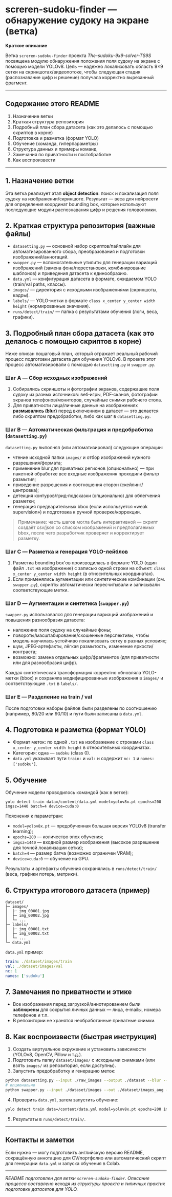 # screren-sudoku-finder — обнаружение судоку на экране (ветка)

**Краткое описание**

Ветка `screren-sudoku-finder` проекта *The-sudoku-9x9-solver-TS9S* посвящена модулю обнаружения положения поля судоку на экране с помощью модели YOLOv8. Цель — надежно локализовать область 9×9 сетки на скриншотах/видеопотоке, чтобы следующая стадия (распознавание цифр и решение) получала корректно вырезанный фрагмент.

---

## Содержание этого README

1. Назначение ветки
2. Краткая структура репозитория
3. Подробный план сбора датасета (как это делалось с помощью скриптов в корне)
4. Подготовка и разметка (формат YOLO)
5. Обучение (команда, гиперпараметры)
6. Структура данных и примеры команд
7. Замечания по приватности и постобработке
8. Как воспроизвести

---

## 1. Назначение ветки

Эта ветка реализует этап **object detection**: поиск и локализация поля судоку на изображении/скриншоте. Результат — веса для нейросети для определения координат bounding box, которые используют последующие модули распознавания цифр и решения головоломки.

## 2. Краткая структура репозитория (важные файлы)

- `datasetting.py` — основной набор скриптов/пайплайн для автоматизированного сбора, преобразования и подготовки изображений/аннотаций.
- `swapper.py` — вспомогательные утилиты для генерации вариаций изображений (замена фона/перестановки, комбинирование шаблонов) и приведения датасета к единообразию.
- `data.yml` — конфигурация датасета в формате, ожидаемом YOLO (train/val paths, классы).
- `images/` — директория с исходными изображениями (скриншоты, кадры).
- `labels/` — YOLO-метки в формате `class x_center y_center width height` (нормированные значения).
- `runs/detect/train/` — папка с результатами обучения (логи, веса, графики).


## 3. Подробный план сбора датасета (как это делалось с помощью скриптов в корне)

Ниже описан пошаговый план, который отражает реальный рабочий процесс подготовки датасета для обучения YOLOv8. В проекте этот процесс автоматизировали с помощью `datasetting.py` и `swapper.py`.

### Шаг A — Сбор исходных изображений
1. Собирались скриншоты и фотографии экранов, содержащие поля судоку из разных источников: веб‑игры, PDF‑сканов, фотографии экранов телефонов/мониторов, случайные снимки рабочего стола.
2. Для приватности лица/личные данные на изображениях **размывались (blur)** перед включением в датасет — это делается либо скриптом предобработки, либо как шаг в `datasetting.py`.

### Шаг B — Автоматическая фильтрация и предобработка (`datasetting.py`)
`datasetting.py` выполнял (или автоматизировал) следующие операции:
- чтение исходной папки `images/` и отбор изображений нужного разрешения/формата;
- применение blur для приватных регионов (опционально) — при пакетной обработке все входные изображения проходили фильтр размытия;
- приведение разрешения и соотношения сторон (скейлинг/центровка);
- детекция контуров/грид‑подсказки (опционально) для облегчения разметки;
- генерация предварительных bbox (если используется «weak supervision») и подготовка к ручной проверке/коррекции.

> Примечание: часть шагов могла быть интерактивной — скрипт создаёт csv/json со списком изображений и предполагаемых bbox, после чего разработчик проверяет и корректирует разметку.

### Шаг C — Разметка и генерация YOLO-лейблов
1. Разметка bounding box'ов производилась в формате YOLO (один файл `.txt` на изображение) с записью одной строки на объект: `class x_center y_center width height` (в относительных координатах).
2. Если применялись аугментации или синтетические комбинации (см. `swapper.py`), скрипты автоматически пересчитывали и записывали соответствующие метки.

### Шаг D — Аугментации и синтетика (`swapper.py`)
`swapper.py` использовался для генерации вариаций изображений и повышения разнообразия датасета:
- наложение поля судоку на случайные фоны;
- повороты/масштабирование/скошенные перспективы, чтобы модель научилась устойчиво локализовать сетку в разных условиях;
- шум, JPEG‑артефакты, лёгкая размытость, изменение яркости/контраста;
- возможно: замена отдельных цифр/фрагментов (для приватности или для разнообразия цифр).

Каждая синтетическая трансформация корректно обновляла YOLO-метки (bbox) и сохраняла модифицированные изображения в `images/` и соответствующие `.txt` в `labels/`.

### Шаг E — Разделение на train / val
После подготовки наборы файлов были разделены по соотношению (например, 80/20 или 90/10) и пути были записаны в `data.yml`.


## 4. Подготовка и разметка (формат YOLO)
- Формат меток: по одной `.txt` на изображение с строками `class x_center y_center width height` в относительных координатах.
- Категория: одна — `sudoku` (class 0).
- `data.yml` указывает пути `train:` и `val:` и содержит `nc: 1` и `names: ['sudoku']`.


## 5. Обучение
Обучение модели проводилось командой (как в ветке):

```
yolo detect train data=/content/data.yml model=yolov8x.pt epochs=200 imgsz=1440 batch=4 device=cuda:0
```

Пояснения к параметрам:
- `model=yolov8x.pt` — предобученная большая версия YOLOv8 (transfer learning);
- `epochs=200` — количество эпох обучения;
- `imgsz=1440` — входной размер изображения (высокое разрешение для точной локализации сетки);
- `batch=4` — размер батча (возможно ограничен VRAM);
- `device=cuda:0` — обучение на GPU.

Результаты и артефакты обучения сохранялись в `runs/detect/train/` (веса, графики потерь, метрики).


## 6. Структура итогового датасета (пример)
```
dataset/
├─ images/
│  ├─ img_00001.jpg
│  ├─ img_00002.jpg
│  └─ ...
├─ labels/
│  ├─ img_00001.txt
│  ├─ img_00002.txt
│  └─ ...
└─ data.yml
```

`data.yml` пример:

```yaml
train: ./dataset/images/train
val: ./dataset/images/val
nc: 1
names: ['sudoku']
```


## 7. Замечания по приватности и этике
- Все изображения перед загрузкой/аннотированием были **заблюрены** для сокрытия личных данных — лица, e‑mailы, номера телефонов и т.п.
- В репозитории не хранятся необработанные приватные снимки.


## 8. Как воспроизвести (быстрая инструкция)
1. Создать виртуальное окружение и установить зависимости (YOLOv8, OpenCV, Pillow и т.д.).
2. Подготовить папку `dataset/images/` с исходными снимками (или взять `images/` из репозитория, если доступны).
3. Запустить предобработку и генерацию меток:

```bash
python datasetting.py --input ./raw_images --output ./dataset --blur --resize 1440
# опционально
python swapper.py --input ./dataset/images --out ./dataset/images_aug --augment
```

4. Проверить `data.yml`, затем запустить обучение:

```bash
yolo detect train data=/content/data.yml model=yolov8x.pt epochs=200 imgsz=1440 batch=4 device=cuda:0
```

5. Результаты в `runs/detect/train/`.

---

## Контакты и заметки
Если нужно — могу подготовить английскую версию README, сокращённую аннотацию для CV/портфолио или автоматический скрипт для генерации `data.yml` и запуска обучения в Colab.

---

*README подготовлен для ветки `screren-sudoku-finder`. Описание процесса составлено исходя из структуры проекта и типичных практик подготовки датасетов для YOLO.*

